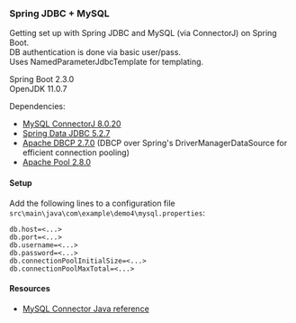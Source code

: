 ### Spring JDBC + MySQL 
      
Getting set up with Spring JDBC and MySQL (via ConnectorJ) on Spring Boot.  
DB authentication is done via basic user/pass.  
Uses NamedParameterJdbcTemplate for templating.  

Spring Boot 2.3.0  
OpenJDK 11.0.7  

Dependencies: 
- [MySQL ConnectorJ 8.0.20](https://mvnrepository.com/artifact/mysql/mysql-connector-java/8.0.20)  
- [Spring Data JDBC 5.2.7](https://mvnrepository.com/artifact/org.springframework/spring-jdbc/5.2.7.RELEASE)  
- [Apache DBCP 2.7.0](https://mvnrepository.com/artifact/org.apache.commons/commons-dbcp2/2.7.0) (DBCP over Spring's DriverManagerDataSource for efficient connection pooling)
- [Apache Pool 2.8.0](https://mvnrepository.com/artifact/org.apache.commons/commons-pool2/2.8.0)

#### Setup

Add the following lines to a configuration file `src\main\java\com\example\demo4\mysql.properties`:
```
db.host=<...>
db.port=<...>
db.username=<...>
db.password=<...>
db.connectionPoolInitialSize=<...>
db.connectionPoolMaxTotal=<...>
```

#### Resources
- [MySQL Connector Java reference](https://dev.mysql.com/doc/connector-j/5.1/en/connector-j-usagenotes-spring-config.html)

